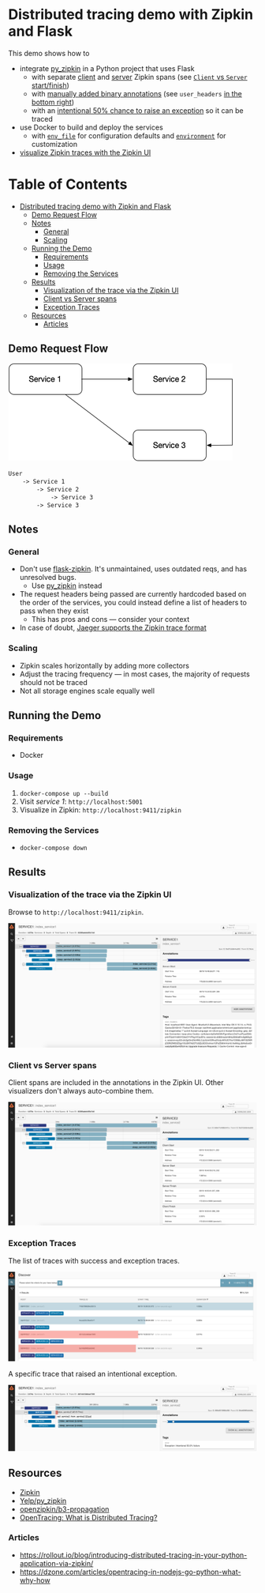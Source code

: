 # Distributed tracing demo with Zipkin and Flask

This demo shows how to

* integrate [py_zipkin](https://github.com/Yelp/py_zipkin/) in a Python project that uses Flask
    * with separate [client](https://github.com/sebastienvercammen/flask-zipkin-demo/blob/master/services/1/main.py#L41) and [server](https://github.com/sebastienvercammen/flask-zipkin-demo/blob/master/services/1/main.py#L53-L60) Zipkin spans (see [`Client` vs `Server` start/finish](https://github.com/sebastienvercammen/flask-zipkin-demo/blob/master/docs/Client%20Span%20Annotations.png))
    * with [manually added binary annotations](https://github.com/sebastienvercammen/flask-zipkin-demo/blob/master/services/1/main.py#L61) (see `user_headers` [in the bottom right](https://raw.githubusercontent.com/sebastienvercammen/flask-zipkin-demo/master/docs/Trace.png))
    * with an [intentional 50% chance to raise an exception](https://github.com/sebastienvercammen/flask-zipkin-demo/blob/master/services/2/main.py#L43-L45) so it can be traced
* use Docker to build and deploy the services
    * with [`env_file`](https://github.com/sebastienvercammen/flask-zipkin-demo/blob/master/docker-compose.yml#L17-L18) for configuration defaults and [`environment`](https://github.com/sebastienvercammen/flask-zipkin-demo/blob/master/docker-compose.yml#L19-L20) for customization
* [visualize Zipkin traces with the Zipkin UI](https://github.com/sebastienvercammen/flask-zipkin-demo#result)

Table of Contents
=================

* [Distributed tracing demo with Zipkin and Flask](#distributed-tracing-demo-with-zipkin-and-flask)
    * [Demo Request Flow](#demo-request-flow)
    * [Notes](#notes)
        * [General](#general)
        * [Scaling](#scaling)
    * [Running the Demo](#running-the-demo)
        * [Requirements](#requirements)
        * [Usage](#usage)
        * [Removing the Services](#removing-the-services)
    * [Results](#results)
        * [Visualization of the trace via the Zipkin UI](#visualization-of-the-trace-via-the-zipkin-ui)
        * [Client vs Server spans](#client-vs-server-spans)
        * [Exception Traces](#exception-traces)
    * [Resources](#resources)
        * [Articles](#articles)

## Demo Request Flow

![Request Flow](https://github.com/sebastienvercammen/flask-zipkin-demo/blob/master/docs/Request%20Flow.png)

```
User
    -> Service 1
        -> Service 2
            -> Service 3
        -> Service 3
```

## Notes

### General

* Don't use [flask-zipkin](https://github.com/qiajigou/flask-zipkin). It's unmaintained, uses outdated reqs, and has unresolved bugs.
    * Use [py_zipkin](https://github.com/Yelp/py_zipkin/) instead
* The request headers being passed are currently hardcoded based on the order of the services, you could instead define a list of headers to pass when they exist
    * This has pros and cons — consider your context
* In case of doubt, [Jaeger supports the Zipkin trace format](https://www.jaegertracing.io/docs/1.18/getting-started/#migrating-from-zipkin)

### Scaling

* Zipkin scales horizontally by adding more collectors
* Adjust the tracing frequency — in most cases, the majority of requests should not be traced
* Not all storage engines scale equally well

## Running the Demo

### Requirements

* Docker

### Usage

1. `docker-compose up --build`
2. Visit _service 1_: `http://localhost:5001`
3. Visualize in Zipkin: `http://localhost:9411/zipkin`

### Removing the Services

* `docker-compose down`

## Results

### Visualization of the trace via the Zipkin UI

Browse to `http://localhost:9411/zipkin`.

![Trace](https://github.com/sebastienvercammen/flask-zipkin-demo/blob/master/docs/Trace.png)

### Client vs Server spans

Client spans are included in the annotations in the Zipkin UI. Other visualizers don't always auto-combine them.

![Client Span Annotations](https://github.com/sebastienvercammen/flask-zipkin-demo/blob/master/docs/Client%20Span%20Annotations.png)

### Exception Traces

The list of traces with success and exception traces.

![Trace List](https://github.com/sebastienvercammen/flask-zipkin-demo/blob/master/docs/Trace%20List.png)

A specific trace that raised an intentional exception.

![Exception Trace](https://github.com/sebastienvercammen/flask-zipkin-demo/blob/master/docs/Exception%20Trace.png)

## Resources

* [Zipkin](https://zipkin.io/)
* [Yelp/py_zipkin](https://github.com/Yelp/py_zipkin)
* [openzipkin/b3-propagation](https://github.com/openzipkin/b3-propagation)
* [OpenTracing: What is Distributed Tracing?](https://opentracing.io/docs/overview/what-is-tracing/)

### Articles

* https://rollout.io/blog/introducing-distributed-tracing-in-your-python-application-via-zipkin/
* https://dzone.com/articles/opentracing-in-nodejs-go-python-what-why-how

